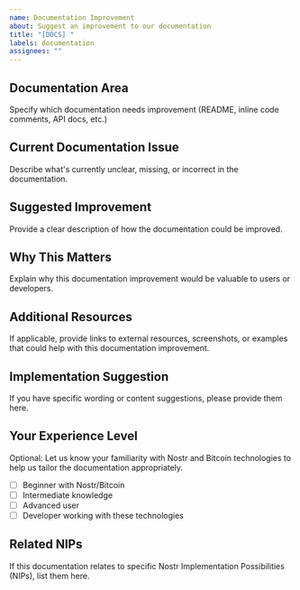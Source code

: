 ```yaml
---
name: Documentation Improvement
about: Suggest an improvement to our documentation
title: "[DOCS] "
labels: documentation
assignees: ""
---
```


## Documentation Area

Specify which documentation needs improvement (README, inline code comments, API docs, etc.)

## Current Documentation Issue

Describe what's currently unclear, missing, or incorrect in the documentation.

## Suggested Improvement

Provide a clear description of how the documentation could be improved.

## Why This Matters

Explain why this documentation improvement would be valuable to users or developers.

## Additional Resources

If applicable, provide links to external resources, screenshots, or examples that could help with this documentation improvement.

## Implementation Suggestion

If you have specific wording or content suggestions, please provide them here.

## Your Experience Level

Optional: Let us know your familiarity with Nostr and Bitcoin technologies to help us tailor the documentation appropriately.

- [ ] Beginner with Nostr/Bitcoin
- [ ] Intermediate knowledge
- [ ] Advanced user
- [ ] Developer working with these technologies

## Related NIPs

If this documentation relates to specific Nostr Implementation Possibilities (NIPs), list them here.
